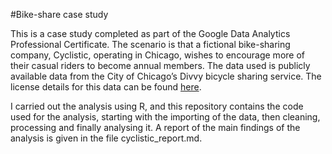 #Bike-share case study

This is a case study completed as part of the Google Data Analytics Professional Certificate. The scenario is that a fictional bike-sharing company, Cyclistic, operating in Chicago, wishes to encourage more of their casual riders to become annual members. The data used is publicly available data from the City of Chicago’s Divvy bicycle sharing service. The license details for this data can be found [here](https://divvybikes.com/data-license-agreement).

I carried out the analysis using R, and this repository contains the code used for the analysis, starting with the importing of the data, then cleaning, processing and finally analysing it. A report of the main findings of the analysis is given in the file cyclistic_report.md.
